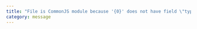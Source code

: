 ```yaml
---
title: "File is CommonJS module because '{0}' does not have field \"type\""
category: message
---
```


